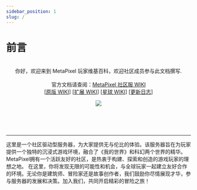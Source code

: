 ```yaml
---
sidebar_position: 1
slug: /
---
```


# 前言


<center>
<br />你好，欢迎来到 MetaPixel 玩家维基百科，欢迎社区成员参与此文档撰写.
<br />
<br />官方文档请查阅：<a href="https://docs.qq.com/doc/DUUphWlJScHFsRXZZ">MetaPixel 社区服 WIKI</a>
<br />[<a href="https://docs.qq.com/doc/DUWNIa29aa1RBaFFP">原版 WIKI</a>]  [<a href="https://docs.qq.com/doc/DUWVxRkl4TEx6bWtF">扩展 WIKI</a>]  [<a href="https://docs.qq.com/doc/DUU5NTG90enpvSUJz">星球 WIKI</a>]  [<a href="https://docs.qq.com/doc/DUUVCb3pnSFBhd2dw">更新日志</a>]
<br />

![](/img/logo.png)

<br />
<br />
<br />
</center>

---

这里是一个社区驱动型服务器，为大家提供无与伦比的体验。该服务器旨在为玩家提供一个独特的沉浸式游戏环境，融合了《我的世界》和科幻两个世界的精华。MetaPixel拥有一个活跃友好的社区，是热衷于构建、探索和创造的游戏玩家的理想之地。
在这里，你将发现无限的可能性和机会，与全球玩家一起建立友好合作的环境。无论你是建筑师、冒险家还是故事创作者，我们鼓励你尽情展现才华，参与服务器的发展和决策。加入我们，共同开启精彩的冒险之旅！

